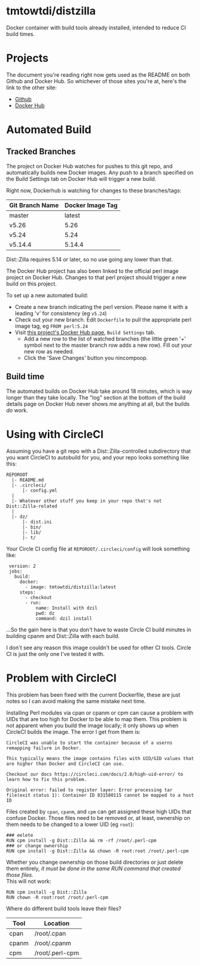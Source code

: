 
# tmtowtdi/distzilla
Docker container with build tools already installed, intended to reduce CI 
build times.

# Projects
The document you're reading right now gets used as the README on both Github 
and Docker Hub.  So whichever of those sites you're at, here's the link to the 
other site:

- [Github](https://github.com/tmtowtdi/DockerDzil)
- [Docker Hub](https://hub.docker.com/r/tmtowtdi/distzilla/)

# Automated Build

## Tracked Branches
The project on Docker Hub watches for pushes to this git repo, and 
automatically builds new Docker images.  Any push to a branch specified on the 
Build Settings tab on Docker Hub will trigger a new build.

Right now, Dockerhub is watching for changes to these branches/tags:

Git Branch Name | Docker Image Tag
--- | ---
master | latest
v5.26 | 5.26
v5.24 | 5.24
v5.14.4 | 5.14.4

Dist::Zilla requires 5.14 or later, so no use going any lower than that.

The Docker Hub project has also been linked to the official perl image project 
on Docker Hub.  Changes to that perl project should trigger a new build on 
this project.

To set up a new automated build:

- Create a new branch indicating the perl version.  Please name it with a 
  leading 'v' for consistency (eg `v5.24`)
- Check out your new branch.  Edit `Dockerfile` to pull the appropriate perl 
  image tag, eg `FROM perl:5.24`
- Visit [this project's Docker Hub 
  page](https://hub.docker.com/r/tmtowtdi/distzilla/), `Build Settings` tab.
    - Add a new row to the list of watched branches (the little green '+' 
      symbol next to the master branch row adds a new row).  Fill out your new 
      row as needed.
    - Click the 'Save Changes' button you nincompoop.

## Build time
The automated builds on Docker Hub take around 18 minutes, which is way longer 
than they take locally.  The "log" section at the bottom of the build details 
page on Docker Hub never shows me anything at all, but the builds *do* work.

# Using with CircleCI
Assuming you have a git repo with a Dist::Zilla-controlled subdirectory that 
you want CircleCI to autobuild for you, and your repo looks something like 
this:
```
REPOROOT
  |- README.md
  |- .circleci/
      |- config.yml
  |
  |- Whatever other stuff you keep in your repo that's not Dist::Zilla-related
  |
  |- dz/
      |- dist.ini
      |- bin/
      |- lib/
      |- t/
```

Your Circle CI config file at `REPOROOT/.circleci/config` will look something 
like:
```
 version: 2
 jobs:
   build:
     docker:
       - image: tmtowtdi/distzilla:latest
     steps:
       - checkout
       - run:
           name: Install with dzil
           pwd: dz
           command: dzil install

```

...So the gain here is that you don't have to waste Circle CI build minutes in 
building cpanm and Dist::Zilla with each build.

I don't see any reason this image couldn't be used for other CI tools.  Circle 
CI is just the only one I've tested it with.

# Problem with CircleCI
This problem has been fixed with the current Dockerfile, these are just notes 
so I can avoid making the same mistake next time.

Installing Perl modules via cpan or cpanm or cpm can cause a problem with UIDs 
that are too high for Docker to be able to map them.  This problem is not 
apparent when you build the image locally; it only shows up when CircleCI 
builds the image.  The error I get from them is:

```
CircleCI was unable to start the container because of a userns remapping failure in Docker.

This typically means the image contains files with UID/GID values that are higher than Docker and CircleCI can use.

Checkout our docs https://circleci.com/docs/2.0/high-uid-error/ to learn how to fix this problem.

Original error: failed to register layer: Error processing tar file(exit status 1): Container ID 831580115 cannot be mapped to a host ID
```

Files created by `cpan`, `cpanm`, and `cpm` can get assigned these high UIDs 
that confuse Docker.  Those files need to be removed or, at least, ownership 
on them needs to be changed to a lower UID (eg `root`):
```
### eelete
RUN cpm install -g Dist::Zilla && rm -rf /root/.perl-cpm
### or change ownership
RUN cpm install -g Dist::Zilla && chown -R root:root /root/.perl-cpm
```

Whether you change ownership on those build directories or just delete them 
entirely, *it must be done in the same RUN command that created those files*.  
This will not work:
```
RUN cpm install -g Dist::Zilla
RUN chown -R root:root /root/.perl-cpm
```

Where do different build tools leave their files?

Tool | Location
--- | ---
cpan | /root/.cpan
cpanm | /root/.cpanm
cpm | /root/.perl-cpm

